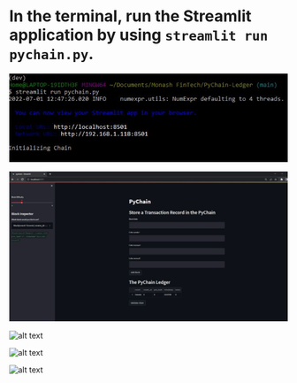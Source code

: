 
# In the terminal, run the Streamlit application by using `streamlit run pychain.py`.

![alt text](https://github.com/livelyvinay4u/PyChain-Ledger/blob/main/streamlit_command.JPG)

![alt text](https://github.com/livelyvinay4u/PyChain-Ledger/blob/main/pychain_streamlit_page.JPG)

![alt text]([pychain_streamlit_page_add.jpg](https://github.com/livelyvinay4u/PyChain-Ledger/blob/main/pychain_streamlit_page_add.JPG))

![alt text]([pychain_streamlit_page_add_dropdown.jpg](https://github.com/livelyvinay4u/PyChain-Ledger/blob/main/pychain_streamlit_page_add_dropdown.JPG))

![alt text]([pychain_streamlit_page_add_validate.jpg](https://github.com/livelyvinay4u/PyChain-Ledger/blob/main/pychain_streamlit_page_add_validate.JPG))
